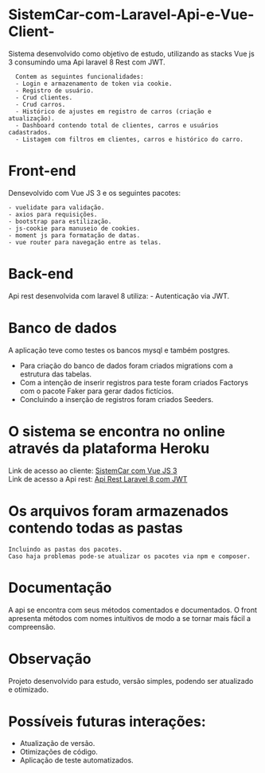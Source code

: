 # SistemCar-com-Laravel-Api-e-Vue-Client-
  Sistema desenvolvido como objetivo de estudo, utilizando as stacks Vue js 3 consumindo uma Api laravel 8 Rest com JWT.
      
      Contem as seguintes funcionalidades:
      - Login e armazenamento de token via cookie.
      - Registro de usuário.
      - Crud clientes.
      - Crud carros.      
      - Histórico de ajustes em registro de carros (criação e atualização).
      - Dashboard contendo total de clientes, carros e usuários cadastrados.
      - Listagem com filtros em clientes, carros e histórico do carro.        
      

# Front-end
  Densevolvido com Vue JS 3 e os seguintes pacotes:
    
    - vuelidate para validação.
    - axios para requisições.
    - bootstrap para estilização.
    - js-cookie para manuseio de cookies.
    - moment js para formatação de datas.
    - vue router para navegação entre as telas.
    
  
# Back-end
  Api rest desenvolvida com laravel 8 utiliza:
    - Autenticação via JWT.    
    

# Banco de dados
  A aplicação teve como testes os bancos mysql e também postgres.
  - Para criação do banco de dados foram criados migrations com a estrutura das tabelas.
  - Com a intenção de inserir registros para teste foram criados Factorys com o pacote Faker para gerar dados fictícios.
  - Concluindo a inserção de registros foram criados Seeders.


# O sistema se encontra no online através da plataforma Heroku
   Link de acesso ao cliente: <a href="https://sistemcarfront.herokuapp.com/">SistemCar com Vue JS 3</a>   
   Link de acesso a Api rest: <a href="https://sistemcarback.herokuapp.com/">Api Rest Laravel 8 com JWT</a>
    
    
    
# Os arquivos foram armazenados contendo todas as pastas
    Incluindo as pastas dos pacotes.
    Caso haja problemas pode-se atualizar os pacotes via npm e composer.
    
    
# Documentação
  A api se encontra com seus métodos comentados e documentados.
  O front apresenta métodos com nomes intuitivos de modo a se tornar mais fácil a compreensão.
  
  
# Observação
  Projeto desenvolvido para estudo, versão simples, podendo ser atualizado e otimizado.
  
  
# Possíveis futuras interações:
  - Atualização de versão.
  - Otimizações de código.
  - Aplicação de teste automatizados.
   
  
  
